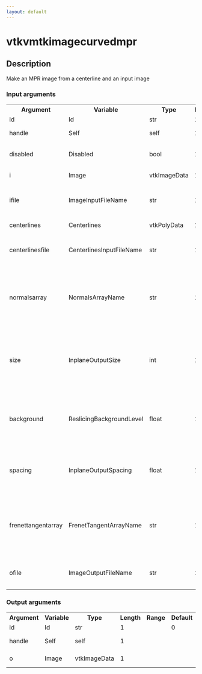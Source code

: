 ```yaml
---
layout: default
---
```

<h1>vtkvmtkimagecurvedmpr</h1>
<h2>Description</h2>
Make an MPR image from a centerline and an input image
<h3>Input arguments</h3>
<table class="vmtkscripts">
<tr>
<th>Argument</th><th>Variable</th><th>Type</th><th>Length</th><th>Range</th><th>Default</th><th>Description</th>
</tr>
<tr><td>id</td><td>Id</td><td>str</td><td>1</td><td></td><td>0</td><td>script id</td>
</tr>
<tr><td>handle</td><td>Self</td><td>self</td><td>1</td><td></td><td></td><td>handle to self</td>
</tr>
<tr><td>disabled</td><td>Disabled</td><td>bool</td><td>1</td><td></td><td>0</td><td>disable execution and piping</td>
</tr>
<tr><td>i</td><td>Image</td><td>vtkImageData</td><td>1</td><td></td><td></td><td>the input image</td>
</tr>
<tr><td>ifile</td><td>ImageInputFileName</td><td>str</td><td>1</td><td></td><td></td><td>filename for the default Image reader</td>
</tr>
<tr><td>centerlines</td><td>Centerlines</td><td>vtkPolyData</td><td>1</td><td></td><td></td><td>the input centerlines</td>
</tr>
<tr><td>centerlinesfile</td><td>CenterlinesInputFileName</td><td>str</td><td>1</td><td></td><td></td><td>filename for the default Centerlines reader</td>
</tr>
<tr><td>normalsarray</td><td>NormalsArrayName</td><td>str</td><td>1</td><td></td><td>ParallelTransportNormals</td><td>name of the array where parallel transport normals to the centerlines are stored</td>
</tr>
<tr><td>size</td><td>InplaneOutputSize</td><td>int</td><td>1</td><td>(1,)</td><td>100</td><td>size of the square in pixels that each resulting MPR image should have</td>
</tr>
<tr><td>background</td><td>ReslicingBackgroundLevel</td><td>float</td><td>1</td><td></td><td>0.0</td><td>value of the pixels in the mpr image that are outside of the inputimage</td>
</tr>
<tr><td>spacing</td><td>InplaneOutputSpacing</td><td>float</td><td>1</td><td>(0.001,)</td><td>1.0</td><td>spacing between the pixels in the output MPR images</td>
</tr>
<tr><td>frenettangentarray</td><td>FrenetTangentArrayName</td><td>str</td><td>1</td><td></td><td>FrenetTangent</td><td>name of the array where tangent vectors of the Frenet reference system are stored</td>
</tr>
<tr><td>ofile</td><td>ImageOutputFileName</td><td>str</td><td>1</td><td></td><td></td><td>filename for the default Image writer</td>
</tr>
</table><h3>Output arguments</h3>
<table class="vmtkscripts">
<tr>
<th>Argument</th><th>Variable</th><th>Type</th><th>Length</th><th>Range</th><th>Default</th><th>Description</th>
</tr>
<tr><td>id</td><td>Id</td><td>str</td><td>1</td><td></td><td>0</td><td>script id</td>
</tr>
<tr><td>handle</td><td>Self</td><td>self</td><td>1</td><td></td><td></td><td>handle to self</td>
</tr>
<tr><td>o</td><td>Image</td><td>vtkImageData</td><td>1</td><td></td><td></td><td>the output image</td>
</tr>
</table>
